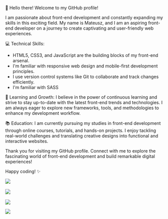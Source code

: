👋 Hello there! Welcome to my GitHub profile!

I am passionate about front-end development and constantly expanding my skills in this exciting field. My name is Mateusz, and I am an aspiring front-end developer on a journey to create captivating and user-friendly web experiences.

💻 Technical Skills:
- HTML5, CSS3, and JavaScript are the building blocks of my front-end arsenal.
- I'm familiar with responsive web design and mobile-first development principles.
- I use version control systems like Git to collaborate and track changes efficiently.
- I'm familiar with SASS
<!-- - I have hands-on experience with modern frameworks and libraries like React.js and Vue.js. -->

🌱 Learning and Growth:
I believe in the power of continuous learning and strive to stay up-to-date with the latest front-end trends and technologies. I am always eager to explore new frameworks, tools, and methodologies to enhance my development workflow.

<!-- 🚀 Projects:
You can find some of my personal projects on my GitHub repositories. I have worked on various web applications, focusing on creating intuitive user interfaces, optimizing performance, and ensuring cross-browser compatibility. -->

📚 Education:
I am currently pursuing my studies in front-end development through online courses, tutorials, and hands-on projects. I enjoy tackling real-world challenges and translating creative designs into functional and interactive websites.

<!-- 🌟 Open for Collaboration:
I am open to collaborating on exciting projects with fellow developers. If you are working on something interesting or have any suggestions, feel free to reach out to me. Let's learn and grow together! -->

Thank you for visiting my GitHub profile. Connect with me to explore the fascinating world of front-end development and build remarkable digital experiences!

Happy coding! ✨

![](https://github-readme-stats.vercel.app/api/top-langs/?username=MatPawluk&theme=shadow_blue&hide_border=true&layout=compact) <br/><br/>
![](https://github-readme-stats.vercel.app/api?username=MatPawluk&show_icons=true&theme=shadow_blue) <br/> <br/>
![](https://github-readme-streak-stats.herokuapp.com/?user=MatPawluk&theme=shadow_blue&hide_border=true)


<img src="https://komarev.com/ghpvc/?username=MatPawluk&color=red"/>

